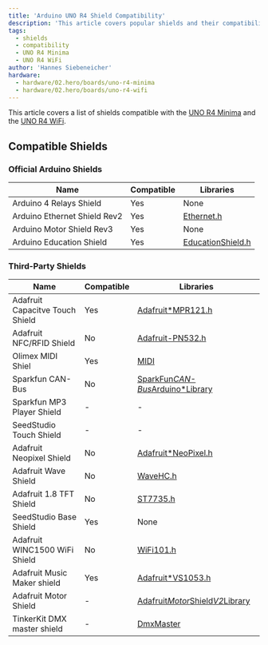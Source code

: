 ```yaml
---
title: 'Arduino UNO R4 Shield Compatibility'
description: 'This article covers popular shields and their compatibility including the libraries used.'
tags:
  - shields
  - compatibility
  - UNO R4 Minima
  - UNO R4 WiFi
author: 'Hannes Siebeneicher'
hardware:
  - hardware/02.hero/boards/uno-r4-minima
  - hardware/02.hero/boards/uno-r4-wifi
---
```


This article covers a list of shields compatible with the [UNO R4 Minima](/hardware/uno-r4-minima) and the [UNO R4 WiFi](/hardware/uno-r4-wifi).

## Compatible Shields

### Official Arduino Shields

| Name                             | Compatible | Libraries                                                                               |
| -------------------------------- | ---------- | --------------------------------------------------------------------------------------- |
| Arduino 4 Relays Shield          | Yes        | None                                                                                    |
| Arduino Ethernet Shield Rev2     | Yes        | [Ethernet.h](https://github.com/arduino-libraries/Ethernet)                             |
| Arduino Motor Shield Rev3        | Yes        | None                                                                                    |
| Arduino Education Shield         | Yes        | [EducationShield.h](https://github.com/arduino-libraries/EducationShield)               |

### Third-Party Shields

| Name                              | Compatible | Libraries                |
| ------------------------------    | ---------- | ---------------------------------------------------------------------------------------------------- |
| Adafruit Capacitve Touch Shield   | Yes        |  [Adafruit*MPR121.h](https://github.com/adafruit/Adafruit*MPR121)                                    |
| Adafruit NFC/RFID Shield          | No         | [Adafruit-PN532.h](https://github.com/adafruit/Adafruit-PN532)                                       |
| Olimex MIDI Shiel                 | Yes        | [MIDI](https://github.com/FortySevenEffects/arduino*midi*library)                                    |
| Sparkfun CAN-Bus                  | No         | [SparkFun*CAN-Bus*Arduino*Library](https://github.com/sparkfun/SparkFun*CAN-Bus*Arduino*Library)     |
| Sparkfun MP3 Player Shield        | -          | -                                                                                                    |
| SeedStudio Touch Shield           | -          | -                                                                                                    |
| Adafruit Neopixel Shield          | No         |  [Adafruit*NeoPixel.h](https://github.com/adafruit/Adafruit*NeoPixel)                                |
| Adafruit Wave Shield              | No         |   [WaveHC.h](https://github.com/adafruit/WaveHC)                                                     |
| Adafruit 1.8 TFT Shield           | No         |   [ST7735.h](https://github.com/adafruit/Adafruit-ST7735-Library)                                    |
| SeedStudio Base Shield            | Yes        |  None                                                                                                |
| Adafruit WINC1500 WiFi Shield     | No         |   [WiFi101.h](https://github.com/arduino-libraries/WiFi101)                                          |
| Adafruit Music Maker shield       | Yes        |   [Adafruit*VS1053.h](https://github.com/adafruit/Adafruit*VS1053_Library)                           |
| Adafruit Motor Shield             | -          |   [Adafruit*Motor*Shield*V2*Library](https://github.com/adafruit/Adafruit*Motor*Shield*V2*Library)   |
| TinkerKit DMX master shield       | -          |   [DmxMaster](https://github.com/TinkerKit/DmxMaster)                                                |